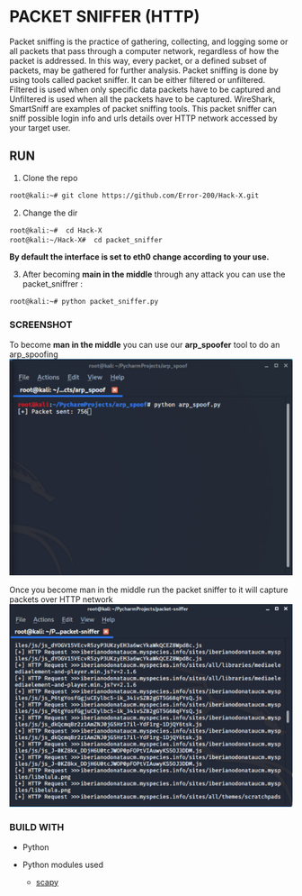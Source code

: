 # PACKET SNIFFER (HTTP)

Packet sniffing is the practice of gathering, collecting, and logging some or all packets that pass through a computer network, regardless of how the packet is addressed. In this way, every packet, or a defined subset of packets, may be gathered for further analysis.
Packet sniffing is done by using tools called packet sniffer. It can be either filtered or unfiltered. Filtered is used when only specific data packets have to be captured and Unfiltered is used when all the packets have to be captured. WireShark, SmartSniff are examples of packet sniffing tools.
This packet sniffer can sniff possible login info and urls details over HTTP network accessed by your target user. 


## RUN 


1. Clone the repo 

```bash
root@kali:~# git clone https://github.com/Error-200/Hack-X.git

```
2. Change the dir 

```bash
root@kali:~#  cd Hack-X
root@kali:~/Hack-X#  cd packet_sniffer

```

**By default the interface is set to **eth0** change according to your use.**

3. After becoming **main in the middle** through any attack you can use the packet_sniffrer :


```bash
root@kali:~# python packet_sniffer.py

```

### SCREENSHOT

To become **man in the middle** you can use our **arp_spoofer** tool to do an arp_spoofing 
![](img/p1.jpeg)

Once you become man in the middle run the packet sniffer to it will capture packets over HTTP network 
![](img/p2.jpeg)


### BUILD WITH 

- Python
- Python modules used 

  - [scapy](https://scapy.readthedocs.io/en/latest/)
